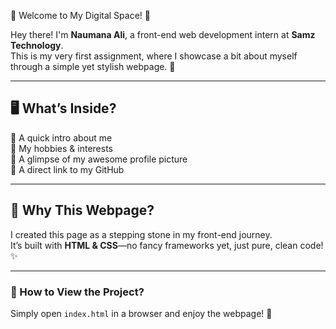 🌟 Welcome to My Digital Space! 🌟  

Hey there! I'm **Naumana Ali**, a front-end web development intern at **Samz Technology**.  
This is my very first assignment, where I showcase a bit about myself through a simple yet stylish webpage. 🚀  

---

## 🖥️ What’s Inside?  

🔹 A quick intro about me  
🔹 My hobbies & interests  
🔹 A glimpse of my awesome profile picture  
🔹 A direct link to my GitHub  

---

## 🎨 Why This Webpage?  

I created this page as a stepping stone in my front-end journey.  
It’s built with **HTML & CSS**—no fancy frameworks yet, just pure, clean code! ✨  

---

### **📌 How to View the Project?**  
Simply open `index.html` in a browser and enjoy the webpage! 🎨  
